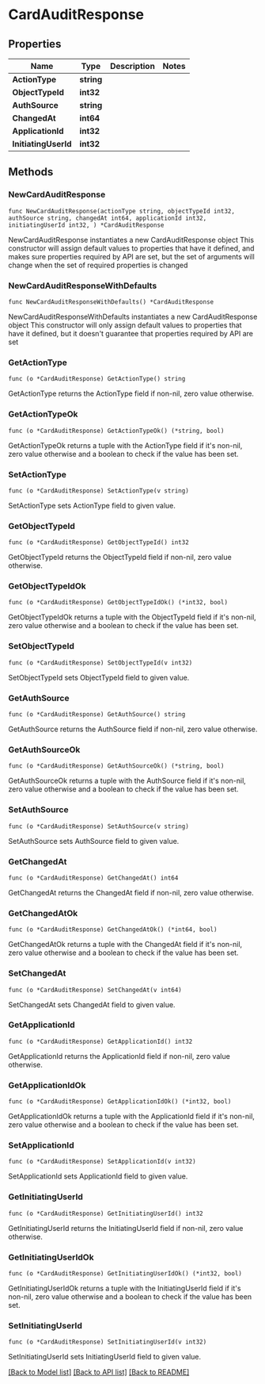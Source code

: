 # CardAuditResponse

## Properties

Name | Type | Description | Notes
------------ | ------------- | ------------- | -------------
**ActionType** | **string** |  | 
**ObjectTypeId** | **int32** |  | 
**AuthSource** | **string** |  | 
**ChangedAt** | **int64** |  | 
**ApplicationId** | **int32** |  | 
**InitiatingUserId** | **int32** |  | 

## Methods

### NewCardAuditResponse

`func NewCardAuditResponse(actionType string, objectTypeId int32, authSource string, changedAt int64, applicationId int32, initiatingUserId int32, ) *CardAuditResponse`

NewCardAuditResponse instantiates a new CardAuditResponse object
This constructor will assign default values to properties that have it defined,
and makes sure properties required by API are set, but the set of arguments
will change when the set of required properties is changed

### NewCardAuditResponseWithDefaults

`func NewCardAuditResponseWithDefaults() *CardAuditResponse`

NewCardAuditResponseWithDefaults instantiates a new CardAuditResponse object
This constructor will only assign default values to properties that have it defined,
but it doesn't guarantee that properties required by API are set

### GetActionType

`func (o *CardAuditResponse) GetActionType() string`

GetActionType returns the ActionType field if non-nil, zero value otherwise.

### GetActionTypeOk

`func (o *CardAuditResponse) GetActionTypeOk() (*string, bool)`

GetActionTypeOk returns a tuple with the ActionType field if it's non-nil, zero value otherwise
and a boolean to check if the value has been set.

### SetActionType

`func (o *CardAuditResponse) SetActionType(v string)`

SetActionType sets ActionType field to given value.


### GetObjectTypeId

`func (o *CardAuditResponse) GetObjectTypeId() int32`

GetObjectTypeId returns the ObjectTypeId field if non-nil, zero value otherwise.

### GetObjectTypeIdOk

`func (o *CardAuditResponse) GetObjectTypeIdOk() (*int32, bool)`

GetObjectTypeIdOk returns a tuple with the ObjectTypeId field if it's non-nil, zero value otherwise
and a boolean to check if the value has been set.

### SetObjectTypeId

`func (o *CardAuditResponse) SetObjectTypeId(v int32)`

SetObjectTypeId sets ObjectTypeId field to given value.


### GetAuthSource

`func (o *CardAuditResponse) GetAuthSource() string`

GetAuthSource returns the AuthSource field if non-nil, zero value otherwise.

### GetAuthSourceOk

`func (o *CardAuditResponse) GetAuthSourceOk() (*string, bool)`

GetAuthSourceOk returns a tuple with the AuthSource field if it's non-nil, zero value otherwise
and a boolean to check if the value has been set.

### SetAuthSource

`func (o *CardAuditResponse) SetAuthSource(v string)`

SetAuthSource sets AuthSource field to given value.


### GetChangedAt

`func (o *CardAuditResponse) GetChangedAt() int64`

GetChangedAt returns the ChangedAt field if non-nil, zero value otherwise.

### GetChangedAtOk

`func (o *CardAuditResponse) GetChangedAtOk() (*int64, bool)`

GetChangedAtOk returns a tuple with the ChangedAt field if it's non-nil, zero value otherwise
and a boolean to check if the value has been set.

### SetChangedAt

`func (o *CardAuditResponse) SetChangedAt(v int64)`

SetChangedAt sets ChangedAt field to given value.


### GetApplicationId

`func (o *CardAuditResponse) GetApplicationId() int32`

GetApplicationId returns the ApplicationId field if non-nil, zero value otherwise.

### GetApplicationIdOk

`func (o *CardAuditResponse) GetApplicationIdOk() (*int32, bool)`

GetApplicationIdOk returns a tuple with the ApplicationId field if it's non-nil, zero value otherwise
and a boolean to check if the value has been set.

### SetApplicationId

`func (o *CardAuditResponse) SetApplicationId(v int32)`

SetApplicationId sets ApplicationId field to given value.


### GetInitiatingUserId

`func (o *CardAuditResponse) GetInitiatingUserId() int32`

GetInitiatingUserId returns the InitiatingUserId field if non-nil, zero value otherwise.

### GetInitiatingUserIdOk

`func (o *CardAuditResponse) GetInitiatingUserIdOk() (*int32, bool)`

GetInitiatingUserIdOk returns a tuple with the InitiatingUserId field if it's non-nil, zero value otherwise
and a boolean to check if the value has been set.

### SetInitiatingUserId

`func (o *CardAuditResponse) SetInitiatingUserId(v int32)`

SetInitiatingUserId sets InitiatingUserId field to given value.



[[Back to Model list]](../README.md#documentation-for-models) [[Back to API list]](../README.md#documentation-for-api-endpoints) [[Back to README]](../README.md)


